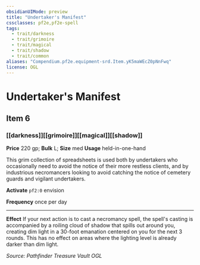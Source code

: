```yaml
---
obsidianUIMode: preview
title: "Undertaker's Manifest"
cssclasses: pf2e,pf2e-spell
tags:
  - trait/darkness
  - trait/grimoire
  - trait/magical
  - trait/shadow
  - trait/common
aliases: "Compendium.pf2e.equipment-srd.Item.yK5maWEcZ0pNnFwq"
license: OGL
---
```

# Undertaker's Manifest
## Item 6
### [[darkness]][[grimoire]][[magical]][[shadow]]


**Price** 220 gp; 
**Bulk** L; **Size** med
**Usage** held-in-one-hand

This grim collection of spreadsheets is used both by undertakers who occasionally need to avoid the notice of their more restless clients, and by industrious necromancers looking to avoid catching the notice of cemetery guards and vigilant undertakers.

**Activate** `pf2:0` envision

**Frequency** once per day

* * *

**Effect** If your next action is to cast a necromancy spell, the spell's casting is accompanied by a roiling cloud of shadow that spills out around you, creating dim light in a 30-foot emanation centered on you for the next 3 rounds. This has no effect on areas where the lighting level is already darker than dim light.

*Source: Pathfinder Treasure Vault*
*OGL*